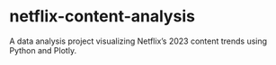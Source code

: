 # netflix-content-analysis
A data analysis project visualizing Netflix’s 2023 content trends using Python and Plotly.

